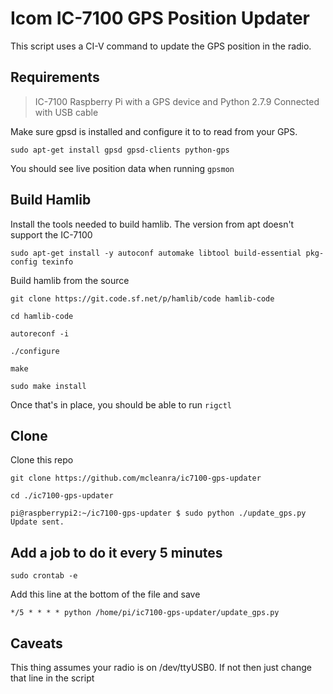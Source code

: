 # Icom IC-7100 GPS Position Updater

This script uses a CI-V command to update the GPS position in the radio.

## Requirements

> IC-7100
> Raspberry Pi with a GPS device and Python 2.7.9
> Connected with USB cable

Make sure gpsd is installed and configure it to to read from your GPS.

```sudo apt-get install gpsd gpsd-clients python-gps```

You should see live position data when running ```gpsmon```

## Build Hamlib

Install the tools needed to build hamlib.  The version from apt doesn't support the IC-7100

```sudo apt-get install -y autoconf automake libtool build-essential pkg-config texinfo```

Build hamlib from the source

```git clone https://git.code.sf.net/p/hamlib/code hamlib-code```

```cd hamlib-code```

```autoreconf -i```

```./configure```

```make```

```sudo make install```

Once that's in place, you should be able to run ```rigctl```

## Clone

Clone this repo

```git clone https://github.com/mcleanra/ic7100-gps-updater```

```cd ./ic7100-gps-updater```

```
pi@raspberrypi2:~/ic7100-gps-updater $ sudo python ./update_gps.py
Update sent.
```

## Add a job to do it every 5 minutes

```sudo crontab -e```

Add this line at the bottom of the file and save

```
*/5 * * * * python /home/pi/ic7100-gps-updater/update_gps.py
```

## Caveats

This thing assumes your radio is on /dev/ttyUSB0.  If not then just change that line in the script

